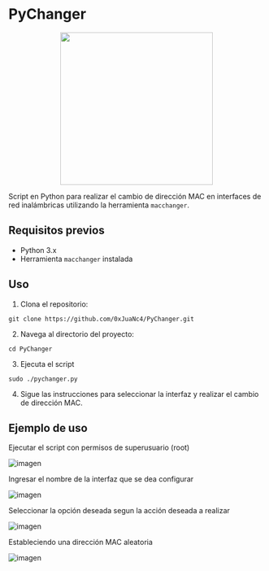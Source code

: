 # PyChanger

<div align="center">
  <img src="https://github.com/0xJuaNc4/BackDropOff/assets/130152767/39185e06-7daf-4942-81f1-f280cec91b19" width="300px">
</div>

Script en Python para realizar el cambio de dirección MAC en interfaces de red inalámbricas utilizando la herramienta `macchanger`.

## Requisitos previos

- Python 3.x
- Herramienta `macchanger` instalada

## Uso

1. Clona el repositorio:
```
git clone https://github.com/0xJuaNc4/PyChanger.git
```
2. Navega al directorio del proyecto:
```
cd PyChanger
```
3. Ejecuta el script
```
sudo ./pychanger.py
```
4. Sigue las instrucciones para seleccionar la interfaz y realizar el cambio de dirección MAC.

## Ejemplo de uso

Ejecutar el script con permisos de superusuario (root)

![imagen](https://github.com/0xJuaNc4/PyChanger/assets/130152767/62cda854-b6e9-4b7c-8411-d2f19c7063fe)

Ingresar el nombre de la interfaz que se dea configurar

![imagen](https://github.com/0xJuaNc4/PyChanger/assets/130152767/6024b6c4-f38e-4c3c-9089-8fde772e1df2)

Seleccionar la opción deseada segun la acción deseada a realizar

![imagen](https://github.com/0xJuaNc4/PyChanger/assets/130152767/db0f5e6d-5715-464e-a40d-18b055ba459a)

Estableciendo una dirección MAC aleatoria

![imagen](https://github.com/0xJuaNc4/PyChanger/assets/130152767/8a1f0dd3-c823-48d5-beb9-459acc1ba1cf)
